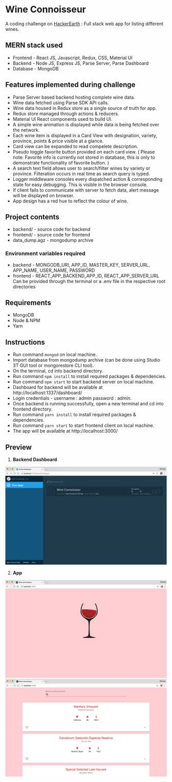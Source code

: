 # Wine Connoisseur

A coding challenge on [HackerEarth](https://www.hackerearth.com/challenges/) : Full stack web app for listing different wines.

## MERN stack used

* Frontend - React JS, Javascript, Redux, CSS, Material UI
* Backend - Node JS, Express JS, Parse Server, Parse Dashboard
* Database - MongoDB

## Features implemented during challenge

* Parse Server based backend hosting complete wine data.
* Wine data fetched using Parse SDK API calls.
* Wine data housed in Redux store as a single source of truth for app.
* Redux store managed through actions & reducers.
* Material UI React components used to build UI.
* A simple wine animation is displayed while data is being fetched over the network.
* Each wine item is displayed in a Card View with designation, variety, province, points & price visible at a glance.
* Card view can be expanded to read compelete description.
* Pseudo toggle favorite button provided on each card view. ( Please note: Favorite info is currently not stored in database, this is only to demonstrate functionality of favorite button. )
* A search text field allows user to search/filter wines by variety or province. Filteration occurs in real time as search query is typed.
* Logger middleware consoles every dispatched action & corresponding state for easy debugging. This is visible in the browser console.
* If client fails to communicate with server to fetch data, alert message will be displayed on browser.
* App design has a red hue to reflect the colour of wine.

## Project contents

* backend/ - source code for backend
* frontend/ - source code for frontend
* data_dump.agz - mongodump archive

### Environment variables required
* backend - MONGODB_URI, APP_ID, MASTER_KEY, SERVER_URL, APP_NAME, USER_NAME, PASSWORD
* frontend - REACT_APP_BACKEND_APP_ID, REACT_APP_SERVER_URL </br>
Can be provided through the terminal or a .env file in the respective root directories

## Requirements

* MongoDB
* Node & NPM
* Yarn

## Instructions

* Run command `mongod` on local machine.
* Import database from mongodump archive (can be done using Studio 3T GUI tool or mongorestore CLI tool).
* On the terminal, cd into backend directory.
* Run command `npm install` to install required packages & dependencies.
* Run command `npm start` to start backend server on local machine.
* Dashboard for backend will be available at http://localhost:1337/dashboard/
* Login credentials - username : admin password : admin.
* Once backend is running successfully, open a new terminal and cd into frontend directory.
* Run command `yarn install` to install required packages & dependencies.
* Run command `yarn start` to start frontend client on local machine.
* The app will be available at http://localhost:3000/

## Preview

1. **Backend Dashboard**
<img src="https://github.com/Shrreya/Wine-Connoisseur/blob/master/screenshots/backend-dashboard.png"/>

2. **App**
<img src="https://github.com/Shrreya/Wine-Connoisseur/blob/master/screenshots/wines-loading.png"/>
<img src="https://github.com/Shrreya/Wine-Connoisseur/blob/master/screenshots/wines.png"/>
